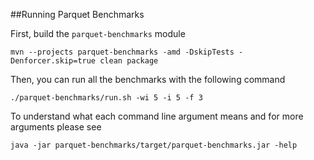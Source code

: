 <!--
  ~ Licensed to the Apache Software Foundation (ASF) under one
  ~ or more contributor license agreements.  See the NOTICE file
  ~ distributed with this work for additional information
  ~ regarding copyright ownership.  The ASF licenses this file
  ~ to you under the Apache License, Version 2.0 (the
  ~ "License"); you may not use this file except in compliance
  ~ with the License.  You may obtain a copy of the License at
  ~
  ~   http://www.apache.org/licenses/LICENSE-2.0
  ~
  ~ Unless required by applicable law or agreed to in writing,
  ~ software distributed under the License is distributed on an
  ~ "AS IS" BASIS, WITHOUT WARRANTIES OR CONDITIONS OF ANY
  ~ KIND, either express or implied.  See the License for the
  ~ specific language governing permissions and limitations
  ~ under the License.
  -->
  
##Running Parquet Benchmarks

First, build the ``parquet-benchmarks`` module

```
mvn --projects parquet-benchmarks -amd -DskipTests -Denforcer.skip=true clean package
```

Then, you can run all the benchmarks with the following command

```
./parquet-benchmarks/run.sh -wi 5 -i 5 -f 3 
```

To understand what each command line argument means and for more arguments please see

```
java -jar parquet-benchmarks/target/parquet-benchmarks.jar -help
```
